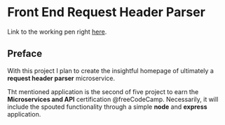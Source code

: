 # Front End Request Header Parser

Link to the working pen right [here](https://codepen.io/borntofrappe/full/xybxrd).

## Preface

With this project I plan to create the insightful homepage of ultimately a **request header parser** microservice.

Tht mentioned application is the second of five project to earn the **Microservices and API** certification @freeCodeCamp. Necessarily, it will include the spouted functionality through a simple **node** and **express** application.
